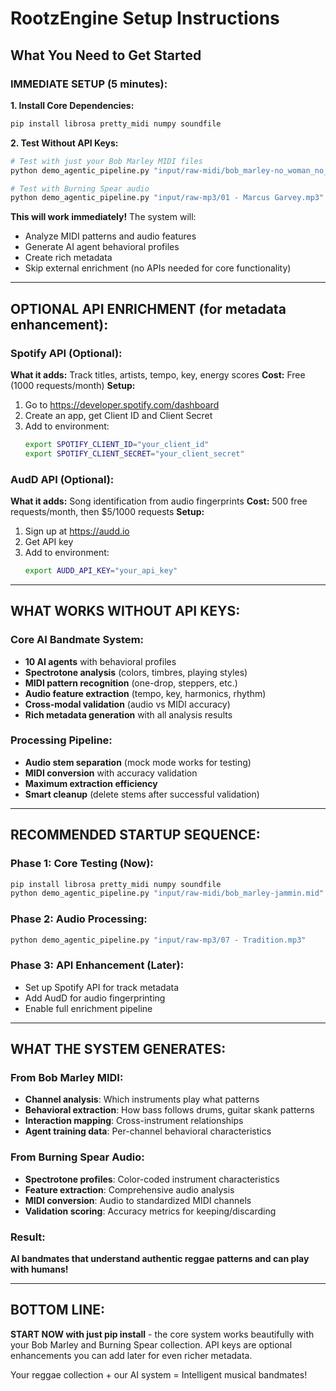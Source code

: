 # RootzEngine Setup Instructions

## What You Need to Get Started

### IMMEDIATE SETUP (5 minutes):

**1. Install Core Dependencies:**
```bash
pip install librosa pretty_midi numpy soundfile
```

**2. Test Without API Keys:**
```bash
# Test with just your Bob Marley MIDI files
python demo_agentic_pipeline.py "input/raw-midi/bob_marley-no_woman_no_cry.mid"

# Test with Burning Spear audio
python demo_agentic_pipeline.py "input/raw-mp3/01 - Marcus Garvey.mp3"
```

**This will work immediately!** The system will:
- Analyze MIDI patterns and audio features
- Generate AI agent behavioral profiles
- Create rich metadata
- Skip external enrichment (no APIs needed for core functionality)

---

## OPTIONAL API ENRICHMENT (for metadata enhancement):

### Spotify API (Optional):
**What it adds:** Track titles, artists, tempo, key, energy scores
**Cost:** Free (1000 requests/month)
**Setup:**
1. Go to https://developer.spotify.com/dashboard
2. Create an app, get Client ID and Client Secret
3. Add to environment:
   ```bash
   export SPOTIFY_CLIENT_ID="your_client_id"
   export SPOTIFY_CLIENT_SECRET="your_client_secret"
   ```

### AudD API (Optional):
**What it adds:** Song identification from audio fingerprints
**Cost:** 500 free requests/month, then $5/1000 requests
**Setup:**
1. Sign up at https://audd.io
2. Get API key
3. Add to environment:
   ```bash
   export AUDD_API_KEY="your_api_key"
   ```

---

## WHAT WORKS WITHOUT API KEYS:

### Core AI Bandmate System:
- **10 AI agents** with behavioral profiles
- **Spectrotone analysis** (colors, timbres, playing styles)
- **MIDI pattern recognition** (one-drop, steppers, etc.)
- **Audio feature extraction** (tempo, key, harmonics, rhythm)
- **Cross-modal validation** (audio vs MIDI accuracy)
- **Rich metadata generation** with all analysis results

### Processing Pipeline:
- **Audio stem separation** (mock mode works for testing)
- **MIDI conversion** with accuracy validation
- **Maximum extraction efficiency**
- **Smart cleanup** (delete stems after successful validation)

---

## RECOMMENDED STARTUP SEQUENCE:

### Phase 1: Core Testing (Now):
```bash
pip install librosa pretty_midi numpy soundfile
python demo_agentic_pipeline.py "input/raw-midi/bob_marley-jammin.mid"
```

### Phase 2: Audio Processing:
```bash
python demo_agentic_pipeline.py "input/raw-mp3/07 - Tradition.mp3"
```

### Phase 3: API Enhancement (Later):
- Set up Spotify API for track metadata
- Add AudD for audio fingerprinting
- Enable full enrichment pipeline

---

## WHAT THE SYSTEM GENERATES:

### From Bob Marley MIDI:
- **Channel analysis**: Which instruments play what patterns
- **Behavioral extraction**: How bass follows drums, guitar skank patterns
- **Interaction mapping**: Cross-instrument relationships
- **Agent training data**: Per-channel behavioral characteristics

### From Burning Spear Audio:
- **Spectrotone profiles**: Color-coded instrument characteristics
- **Feature extraction**: Comprehensive audio analysis
- **MIDI conversion**: Audio to standardized MIDI channels
- **Validation scoring**: Accuracy metrics for keeping/discarding

### Result:
**AI bandmates that understand authentic reggae patterns and can play with humans!**

---

## BOTTOM LINE:

**START NOW with just pip install** - the core system works beautifully with your Bob Marley and Burning Spear collection. API keys are optional enhancements you can add later for even richer metadata.

Your reggae collection + our AI system = Intelligent musical bandmates!